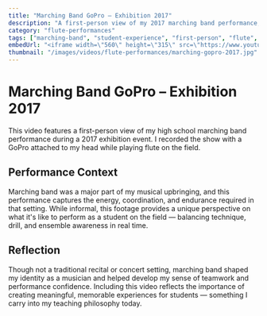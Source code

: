 ```yaml
---
title: "Marching Band GoPro – Exhibition 2017"
description: "A first-person view of my 2017 marching band performance, recorded with a GoPro during a high school exhibition."
category: "flute-performances"
tags: ["marching-band", "student-experience", "first-person", "flute", "music-performance"]
embedUrl: "<iframe width=\"560\" height=\"315\" src=\"https://www.youtube.com/embed/awT86xKOJP0\" title=\"YouTube video player\" frameborder=\"0\" allow=\"accelerometer; autoplay; clipboard-write; encrypted-media; gyroscope; picture-in-picture; web-share\" referrerpolicy=\"strict-origin-when-cross-origin\" allowfullscreen></iframe>"
thumbnail: "/images/videos/flute-performances/marching-gopro-2017.jpg"
---
```


# Marching Band GoPro – Exhibition 2017

This video features a first-person view of my high school marching band performance during a 2017 exhibition event. I recorded the show with a GoPro attached to my head while playing flute on the field.

## Performance Context

Marching band was a major part of my musical upbringing, and this performance captures the energy, coordination, and endurance required in that setting. While informal, this footage provides a unique perspective on what it's like to perform as a student on the field — balancing technique, drill, and ensemble awareness in real time.

## Reflection

Though not a traditional recital or concert setting, marching band shaped my identity as a musician and helped develop my sense of teamwork and performance confidence. Including this video reflects the importance of creating meaningful, memorable experiences for students — something I carry into my teaching philosophy today. 
